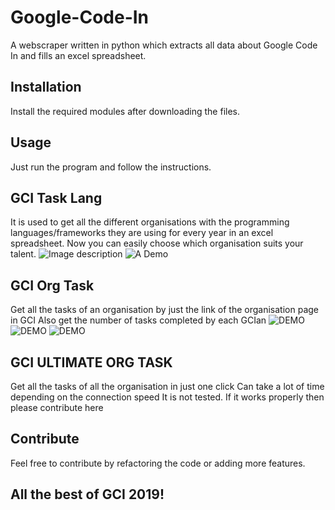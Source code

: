 # Google-Code-In
A webscraper written in python which extracts all data about Google Code In and fills an excel spreadsheet.


## Installation
Install the required modules after downloading the files.


## Usage
Just run the program and follow the instructions.

## GCI Task Lang
It is used to get all the different organisations with the programming languages/frameworks they are using for every year in an excel spreadsheet. Now you can easily choose which organisation suits your talent.
![Image description](link-to-image)
![A Demo](https://dl.dropbox.com/s/88qley58x5ke0pd/Screenshot%20%28511%29.png?raw=1)


## GCI Org Task
Get all the tasks of an organisation by just the link of the organisation page in GCI
Also get the number of tasks completed by each GCIan
![DEMO](https://dl.dropbox.com/s/trvl5pq5y34h9sm/Screenshot%20%28512%29.png?raw=1)
![DEMO](https://dl.dropbox.com/s/5m0cnpaan414vj1/Screenshot%20%28513%29.png?raw=1)
![DEMO](https://dl.dropbox.com/s/gpvb53uqxthbv7z/Screenshot%20%28509%29.png?raw=1)


## GCI ULTIMATE ORG TASK
Get all the tasks of all the organisation in just one click
Can take a lot of time depending on the connection speed
It is not tested. If it works properly then please contribute here


## Contribute
Feel free to contribute by refactoring the code or adding more features.

## All the best of GCI 2019!

